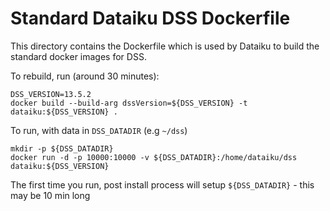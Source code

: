 # Standard Dataiku DSS Dockerfile

This directory contains the Dockerfile which is used by Dataiku to build the standard docker images for DSS.

To rebuild, run (around 30 minutes):

    DSS_VERSION=13.5.2
    docker build --build-arg dssVersion=${DSS_VERSION} -t dataiku:${DSS_VERSION} .

To run, with data in `DSS_DATADIR` (e.g `~/dss`)

    mkdir -p ${DSS_DATADIR}
    docker run -d -p 10000:10000 -v ${DSS_DATADIR}:/home/dataiku/dss dataiku:${DSS_VERSION}

The first time you run, post install process will setup `${DSS_DATADIR}` - this may be 10 min long
